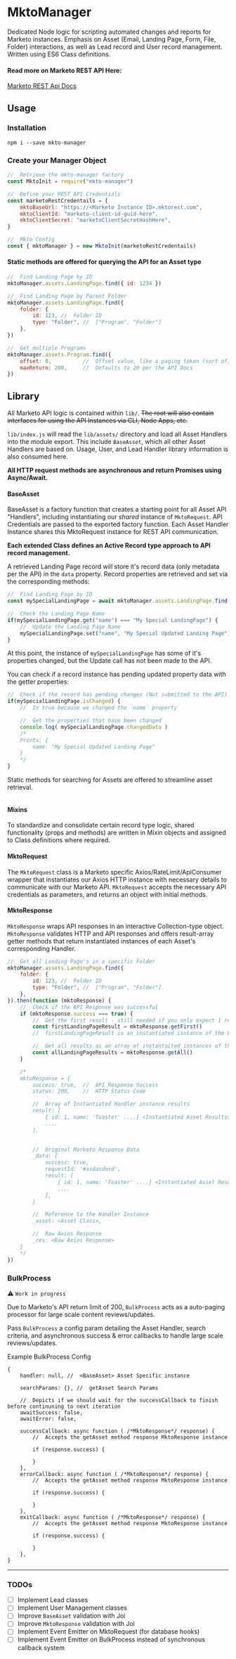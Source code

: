 # MktoManager

Dedicated Node logic for scripting automated changes and reports for Marketo instances. Emphasis on Asset (Email, Landing Page, Form, File, Folder) interactions, as well as Lead record and User record management. Written using ES6 Class definitions.

#### Read more on Marketo REST API Here:

[Marketo REST Api Docs](https://developers.marketo.com/rest-api/assets/)

## Usage

### Installation

```
npm i --save mkto-manager
```

### Create your Manager Object

```js
//  Retrieve the mkto-manager factory
const MktoInit = require("mkto-manager")

//  Define your REST API Credentials
const marketoRestCredentails = {
    mktoBaseUrl: "https://<Marketo Instance ID>.mktorest.com",
    mktoClientId: "marketo-client-id-guid-here",
    mktoClientSecret: "marketoClientSecretHashHere",
}

//  Mkto Config
const { mktoManager } = new MktoInit(marketoRestCredentails)
```

#### Static methods are offered for querying the API for an Asset type

```js
//  Find Landing Page by ID
mktoManager.assets.LandingPage.find({ id: 1234 })

//  Find Landing Page by Parent Folder
mktoManager.assets.LandingPage.find({
    folder: {
        id: 123, //  Folder ID
        type: "Folder", //  ["Program", "Folder"]
    },
})

//  Get multiple Programs
mktoManager.assets.Program.find({
    offset: 0,          //  Offset value, like a paging token (sort of)
    maxReturn: 200,     //  Defaults to 20 per the API Docs
})
```


## Library

All Marketo API logic is contained within `lib/`. ~~The root will also contain interfaces for using the API Instances via CLI, Node Apps, etc.~~

`lib/index.js` will read the `lib/assets/` directory and load all Asset Handlers into the module export. This include `BaseAsset`, which all other Asset Handlers are based on. Usage, User, and Lead Handler library information is also consumed here.

**All HTTP request methods are asynchronous and return Promises using Async/Await.**

#### BaseAsset

BaseAsset is a factory function that creates a starting point for all Asset API "Handlers", including instantiating our _shared_ instance of `MktoRequest`. API Credentials are passed to the exported factory function. Each Asset Handler Instance shares this MktoRequest instance for REST API communication.

**Each extended Class defines an Active Record type approach to API record management.**

A retrieved Landing Page record will store it's record data (only metadata per the API) in the `data` property. Record properties are retrieved and set via the corresponding methods:

```js
//  Find Landing Page by ID
const mySpecialLandingPage = await mktoManager.assets.LandingPage.find({ id: 1234 })

//  Check the Landing Page Name
if(mySpecialLandingPage.get("name") === "My Special LandingPage") {
    //  Update the Landing Page Name
    mySpecialLandingPage.set("name", "My Special Updated Landing Page")
}

```

At this point, the instance of `mySpecialLandingPage` has some of it's properties changed, but the Update call has not been made to the API. 

You can check if a record instance has pending updated property data with the getter properties:
```js
//  Check if the record has pending changes (Not submitted to the API)
if(mySpecialLandingPage.isChanged) {
    //  Is true because we changed the `name` property

    //  Get the properties that have been changed
    console.log( mySpecialLandingPage.changedData )
    /*
    Prints: {
        name: "My Special Updated Landing Page"
    }
    */
}
```


Static methods for searching for Assets are offered to streamline asset retrieval.

```js

```

#### Mixins

To standardize and consolidate certain record type logic, shared functionality (props and methods) are written in Mixin objects and assigned to Class definitions where required.

#### MktoRequest

The `MktoRequest` class is a Marketo specific Axios/RateLimit/ApiConsumer wrapper that instantiates our Axios HTTP instance with necessary details to communicate with our Marketo API. `MktoRequest` accepts the necessary API credentials as parameters, and returns an object with initial methods.

#### MktoResponse

`MktoResponse` wraps API responses in an interactive Collection-type object. `MktoResponse` validates HTTP and API responses and offers result-array getter methods that return instantiated instances of each Asset's corresponding Handler.

```js
//  Get all Landing Page's in a specific Folder
mktoManager.assets.LandingPage.find({
    folder: {
        id: 123, //  Folder ID
        type: "Folder", //  ["Program", "Folder"]
    },
}).then(function (mktoResponse) {
    //  Check if the API Response was successful
    if (mktoResponse.success === true) {
        //  Get the first result - still needed if you only expect 1 result
        const firstLandingPageResult = mktoResponse.getFirst()
        //  firstLandingPageResult is an instantiated isntance of the LandingPage Handler

        //  Get all results as an array of instantaited instances of the Handler
        const allLandingPageResults = mktoResponse.getAll()
    }

    /*
    mktoResponse = {
        success: true,  //  API Response Success
        status: 200,    //  HTTP Status Code

        //  Array of Instantiated Handler instance results
        result: [
            { id: 1, name: 'Toaster' ....} <Instantiated Asset Results>
            .... 
        ],

        
        //  Original Marketo Response Data
        _data: {
            success: true,
            requestId: '#asdasdasd',
            result: [
                { id: 1, name: 'Toaster' ....} <Instantiated Asset Results>
                ....
            ],
        }

        //  Reference to the Handler Instance
        _asset: <Asset Class>,

        //  Raw Axios Response
        _res: <Raw Axios Response>
    }
    */
})
```

### BulkProcess

:warning: `Work in progress`

Due to Marketo's API return limit of 200, `BulkProcess` acts as a auto-paging processor for large scale content reviews/updates.

Pass `BulkProcess` a config param detailing the Asset Handler, search criteria, and asynchronous success & error callbacks to handle large scale reviews/updates.

Example BulkProcess Config

```
{
    handler: null, //  <BaseAsset> Asset Specific instance

    searchParams: {}, //  getAsset Search Params

    //  Depicts if we should wait for the successCallback to finish before continuning to next iteration
    awaitSuccess: false,
    awaitError: false,

    successCallback: async function ( /*MktoResponse*/ response) {
        //  Accepts the getAsset method response MktoResponse instance

        if (response.success) {

        }
    },
    errorCallback: async function ( /*MktoResponse*/ response) {
        //  Accepts the getAsset method response MktoResponse instance

        if (response.success) {

        }
    },
    exitCallback: async function ( /*MktoResponse*/ response) {
        //  Accepts the getAsset method response MktoResponse instance

        if (response.success) {

        }
    },
}
```

---

### TODOs

-   [ ] Implement Lead classes
-   [ ] Implement User Management classes
-   [ ] Improve `BaseAsset` validation with Joi
-   [ ] Improve `MktoResponse` validation with Joi
-   [ ] Implement Event Emitter on MktoRequest (for database hooks)
-   [ ] Implement Event Emitter on BulkProcess instead of synchronous callback system
